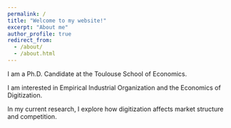 ```yaml
---
permalink: /
title: "Welcome to my website!"
excerpt: "About me"
author_profile: true
redirect_from: 
  - /about/
  - /about.html
---
```


I am a Ph.D. Candidate at the Toulouse School of Economics. 

I am interested in Empirical Industrial Organization and the Economics of Digitization.

In my current research, I explore how digitization affects market structure and competition. 



